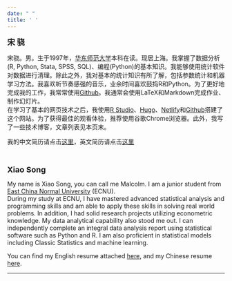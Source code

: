 ```yaml
---
date: " "
title: ' '
---
```


<font size=4 style="font-weight:bold;">宋 骁</font>

宋骁。男。生于1997年，[华东师范大学](https://www.ecnu.edu.cn/)本科在读。现居上海。我掌握了数据分析(R, Python, Stata, SPSS, SQL)、编程(Python)的基本知识。我能够使用统计软件对数据进行清理。除此之外，我对基本的统计知识有所了解，包括参数统计和机器学习方法。我喜欢听节奏感强的音乐，业余时间喜欢鼓捣R和Python。为了更好地完成我的工作，我常常使用[Github](https://github.com/ECSTA7Y)。我通常会使用LaTeX和Markdown完成作业、制作幻灯片。  
在学习了基本的网页技术之后，我使用[R Studio](https://www.rstudio.com/)、[Hugo](https://themes.gohugo.io/)、[Netlify](https://www.netlify.com/)和[Github](https://github.com/ECSTA7Y/Mysite)搭建了这个网站。为了获得最佳的观看体验，推荐使用谷歌Chrome浏览器。此外，我写了一些技术博客，文章列表见本页末。

我的中文简历请点击[这里](/zh/zhresume/)，英文简历请点击[这里](/en/enresume/)

&emsp;

<font size=4 style="font-weight:bold;">Xiao Song</font>

My name is Xiao Song, you can call me Malcolm. I am a junior student from  [East China Normal University](http://english.ecnu.edu.cn/) (ECNU).  
During my study at ECNU, I have mastered advanced statistical analysis and programming skills and am able to apply these skills in solving real world problems. In addition, I had solid research projects utilizing econometric knowledge. My data analytical capability also stood me out. I can independently complete an integral data analysis report using statistical software such as Python and R. I am also proficient in statistical models including Classic Statistics and machine learning.

You can find my English resume attached [here](/en/enresume/), and my Chinese resume [here](/zh/zhresume/).

---




